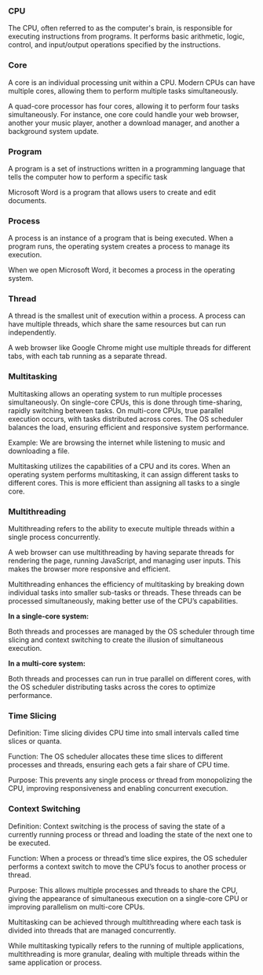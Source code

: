 ### CPU

The CPU, often referred to as the computer's brain, is responsible for executing instructions from programs. It performs basic arithmetic, logic, control, and input/output operations specified by the instructions.

### Core

A core is an individual processing unit within a CPU. Modern CPUs can have multiple cores, allowing them to perform multiple tasks simultaneously.

A quad-core processor has four cores, allowing it to perform four tasks simultaneously. For instance, one core could handle your web browser, another your music player, another a download manager, and another a background system update.

### Program

A program is a set of instructions written in a programming language that tells the computer how to perform a specific task

Microsoft Word is a program that allows users to create and edit documents.

### Process

A process is an instance of a program that is being executed. When a program runs, the operating system creates a process to manage its execution.

When we open Microsoft Word, it becomes a process in the operating system.

### Thread

A thread is the smallest unit of execution within a process. A process can have multiple threads, which share the same resources but can run independently.

A web browser like Google Chrome might use multiple threads for different tabs, with each tab running as a separate thread.

### Multitasking

Multitasking allows an operating system to run multiple processes simultaneously. On single-core CPUs, this is done through time-sharing, rapidly switching between tasks. On multi-core CPUs, true parallel execution occurs, with tasks distributed across cores. The OS scheduler balances the load, ensuring efficient and responsive system performance.

Example: We are browsing the internet while listening to music and downloading a file.

Multitasking utilizes the capabilities of a CPU and its cores. When an operating system performs multitasking, it can assign different tasks to different cores. This is more efficient than assigning all tasks to a single core.

### Multithreading

Multithreading refers to the ability to execute multiple threads within a single process concurrently.

A web browser can use multithreading by having separate threads for rendering the page, running JavaScript, and managing user inputs. This makes the browser more responsive and efficient.

Multithreading enhances the efficiency of multitasking by breaking down individual tasks into smaller sub-tasks or threads. These threads can be processed simultaneously, making better use of the CPU’s capabilities.

**In a single-core system:**

Both threads and processes are managed by the OS scheduler through time slicing and context switching to create the illusion of simultaneous execution.

**In a multi-core system:**

Both threads and processes can run in true parallel on different cores, with the OS scheduler distributing tasks across the cores to optimize performance.

### Time Slicing

Definition: Time slicing divides CPU time into small intervals called time slices or quanta.

Function: The OS scheduler allocates these time slices to different processes and threads, ensuring each gets a fair share of CPU time.

Purpose: This prevents any single process or thread from monopolizing the CPU, improving responsiveness and enabling concurrent execution.

### Context Switching

Definition: Context switching is the process of saving the state of a currently running process or thread and loading the state of the next one to be executed.

Function: When a process or thread’s time slice expires, the OS scheduler performs a context switch to move the CPU’s focus to another process or thread.

Purpose: This allows multiple processes and threads to share the CPU, giving the appearance of simultaneous execution on a single-core CPU or improving parallelism on multi-core CPUs.

Multitasking can be achieved through multithreading where each task is divided into threads that are managed concurrently.

While multitasking typically refers to the running of multiple applications, multithreading is more granular, dealing with multiple threads within the same application or process.
